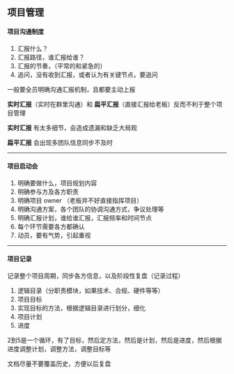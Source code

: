 ## 项目管理

#### 项目沟通制度
1. 汇报什么？
2. 汇报路径，谁汇报给谁？
3. 汇报的节奏，（平常的和紧急的）
4. 追问，没有收到汇报，或者认为有关键节点，要追问

一般要全员明确沟通汇报机制，且都要主动上报

**实时汇报**（实时在群里沟通）和 **扁平汇报**（直接汇报给老板）反而不利于整个项目管理

**实时汇报** 有太多细节，会造成遗漏和缺乏大局观

**扁平汇报** 会出现多团队信息同步不及时

----
#### 项目启动会
1. 明确要做什么，项目规划内容
2. 明确参与方及各方职责
3. 明确项目 owner （老板并不好直接指挥项目）
4. 明确沟通方案，各个团队的协调沟通方式，争议处理等
5. 明确汇报计划，谁给谁汇报，汇报频率和时间节点
6. 每个环节需要各方都确认
7. 动员，要有气势，引起重视

----
#### 项目记录
记录整个项目周期，同步各方信息，以及阶段性复盘（记录过程）
1. 逻辑目录（分职责模块，如果技术、合规、硬件等等）
2. 项目目标
3. 实现目标的方法，根据逻辑目录进行划分，细化
4. 项目计划
5. 进度

2到5是一个循环，有了目标，然后定方法，然后是计划，然后是进度，然后根据进度调整计划，调整方法，调整目标等

文档尽量不要覆盖历史，方便以后复盘


